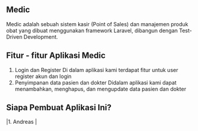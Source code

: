## Medic
Medic adalah sebuah sistem kasir (Point of Sales) dan manajemen produk obat yang dibuat menggunakan framework Laravel, dibangun dengan Test-Driven Development.
## Fitur - fitur Aplikasi Medic
1. Login dan Register
Di dalam aplikasi kami terdapat fitur untuk user register akun dan login
2. Penyimpanan data pasien dan dokter
Didalam aplikasi kami dapat menambahkan, menghapus, dan mengupdate data pasien dan dokter

## Siapa Pembuat Aplikasi Ini?
|1. Andreas 
|